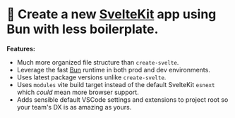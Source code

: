 # 🚀 Create a new [SvelteKit](https://kit.svelte.dev/) app using Bun with less boilerplate.

**Features:**

-   Much more organized file structure than `create-svelte`.
-   Leverage the fast [Bun](https://bun.sh) runtime in both prod and dev environments.
-   Uses latest package versions unlike `create-svelte`.
-   Uses `modules` vite build target instead of the default SvelteKit `esnext` which _could_ mean more browser support.
-   Adds sensible default VSCode settings and extensions to project root so your team's DX is as amazing as yours.
